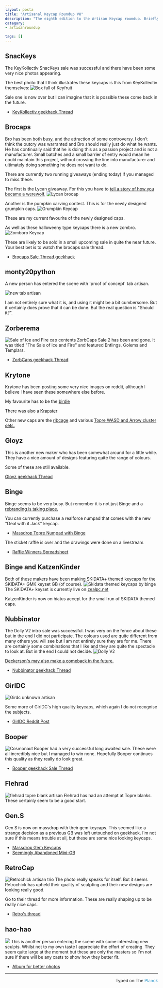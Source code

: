 ```yaml
---
layout: posta
title: "Artisanal Keycap Roundup V8"
description: "The eighth edition to the Artisan Keycap roundup. Briefly featuring Bro-drama."
category: 
- artisanroundup

tags: []
---
```


## SnacKeys
The KeyKollectiv SnacKeys sale was successful and there have been some very nice photos appearing.

The best photo that I think illustrates these keycaps is this from KeyKollectiv themselves:
![Box full of Keyfruit](http://i.imgur.com/Yw0mgeW.jpg)

Sale one is now over but I can imagine that it is possible these come back in the future.

* [KeyKollectiv geekhack Thread](https://geekhack.org/index.php?topic=74757.0)

## Brocaps
Bro has been both busy, and the attraction of some controversy. I don't think the outcry was warranted and Bro should really just do what he wants. He has continually said that he is doing this as a passion project and is not a manufacturer. Small batches and a small barrier of entry would mean he could maintain this project, without crossing the line into manufacturer and ultimately doing something he does not want to do.

There are currently two running giveaways (ending today) if you managed to miss these.

The first is the Lycan giveaway. For this you have to [tell a story of how you became a werewolf.](https://geekhack.org/index.php?topic=76396.0)
![Lycan brocap](http://i.imgur.com/5m5lzwg.jpg)

Another is the pumpkin carving contest. This is for the newly designed grumpkin caps.
![Grumpkin Keycap](http://i.imgur.com/hn2gbgj.jpg)

These are my current favourite of the newly designed caps.

As well as these halloweeny type keycaps there is a new zombro.
![Zomboro Keycap](http://i.imgur.com/Rb8Ftds.jpg)

These are likely to be sold in a small upcoming sale in quite the near future. Your best bet is to watch the brocaps sale thread.

* [Brocaps Sale Thread geekhack](https://geekhack.org/index.php?topic=59295.0)

## monty20python
A new person has entered the scene with 'proof of concept' tab artisan.

![new tab artisan](http://i.imgur.com/F7cD5Qn.jpg)

I am not entirely sure what it is, and using it might be a bit cumbersome. But it certainly does prove that it can be done. But the real question is "Should it?".


## Zorberema
![Sale of Ice and Fire cap contents](https://i.imgur.com/DJdbz4a.jpg)
ZorbCaps Sale 2 has been and gone. It was titled "The Sale of Ice and Fire" and featured Entlings, Golems and Templars.

* [ZorbCaps geekhack Thread](https://geekhack.org/index.php?topic=74508.0)

## Krytone
Krytone has been posting some very nice images on reddit, although I believe I have seen these somewhere else before.

My favourite has to be the [birdie](http://i62.photobucket.com/albums/h113/Krytone/Birdie_zpspaefpqgf.jpg)

There was also a [Krapster](http://i62.photobucket.com/albums/h113/Krytone/Harley%20Quinn_zpsr4zrgbvx.jpg)

Other new caps are the [ribcage](http://i62.photobucket.com/albums/h113/Krytone/Ribcage%20Poster_zpsydutb55p.jpg) and various [Topre WASD and Arrow cluster sets.](http://i62.photobucket.com/albums/h113/Krytone/HHKB_zpsnoxjldgn.jpg)

## Gloyz
This is another new maker who has been somewhat around for a little while. They have a nice amount of designs featuring quite the range of colours.

Some of these are still available.

[Gloyz geekhack Thread](https://geekhack.org/index.php?topic=75950.0)

## Binge
Binge seems to be very busy. But remember it is not just Binge and a [rebranding is taking place.](https://geekhack.org/index.php?topic=75744.0)

You can currently purchase a realforce numpad that comes with the new "Deal with it Jack" keycap.

* [Massdrop Topre Numpad with Binge](https://www.massdrop.com/buy/topre-realforce-numpad-with-custom-bingecap?mode=guest_open)

The sticket raffle is over and the drawings were done on a livestream.

* [Raffle Winners Spreadsheet](https://docs.google.com/spreadsheets/d/1gFiTyx7quBzkaXthgwWYuNaITssBxzqGuaULBuvwvtI/edit)

## Binge and KatzenKinder
Both of these makers have been making SKIDATA+ themed keycaps for the SKIDATA+ GMK keyset GB (of course).
![Skidata themed keycaps by binge ](http://i.imgur.com/XUQ8Ffu.jpg)
The SKIDATA+ keyset is currently live on [zealpc.net](http://zealpc.net/collections/group-buy-pre-orders/products/skidata)

KatzenKinder is now on hiatus accept for the small run of SKIDATA themed caps.

## Nubbinator
The Dolly V2 intro sale was successful. I was very on the fence about these but in the end I did not participate. The colours used are quite different from many others you will see but I am not entirely sure they are for me. There are certainly some combinations that I like and they are quite the spectacle to look at. But in the end I could not decide.
![Dolly V2](http://i.imgur.com/x5yCIAG.jpg)

[Deckerson's may also make a comeback in the future.](https://geekhack.org/index.php?topic=75927.msg1892007#msg1892007)

* [Nubbinator geekhack Thread](https://geekhack.org/index.php?topic=75927.0)

## GirlDC
![Girdc unknown artisan](https://i.imgur.com/OSLsmwt.jpg)

Some more of GirlDC's high quality keycaps, which again I do not recognise the subjects.

* [GirlDC Reddit Post](https://redd.it/3qj6ua)

## Booper
![Cosmonaut](http://i.imgur.com/xJsVYsp.jpg)
Booper had a very successful long awaited sale. These were all incredibly nice but I managed to win none. Hopefully Booper continues this quality as they really do look great.

* [Booper geekhack Sale Thread](https://geekhack.org/index.php?topic=76134.0)

## Flehrad
![flehrad topre blank artisan](https://i.imgur.com/aWpzQ2X.jpg)
Flehrad has had an attempt at Topre blanks. These certainly seem to be a good start.

## Gen.S
Gen.S is now on massdrop with their gem keycaps. This seemed like a strange decision as a previous GB was left untouched on geekhack. I'm not sure if this means trouble at all, but these are some nice looking keycaps.

* [Massdrop Gem Keycaps](https://www.massdrop.com/buy/gem-artisan-keycaps?mode=guest_open)
* [Seemingly Abandoned Mini-GB](https://geekhack.org/index.php?topic=74615.0)


## RetroCap
![Retrochick artisan trio](https://i.imgur.com/KYCFXFZ.jpg)
The photo really speaks for itself. But it seems Retrochick has upheld their quality of sculpting and their new designs are looking really good.

Go to their thread for more information. These are really shaping up to be really nice caps.

* [Retro's thread](https://geekhack.org/index.php?topic=73671.msg1911501#msg1911501)


## hao-hao
![](https://i.imgur.com/Sn7QeSe.jpg)
This is another person entering the scene with some interesting new sculpts. Whilst not to my own taste I appreciate the effort of creating. They seem quite large at the moment but these are only the masters so I'm not sure if there will be any casts to show how they better fit.

* [Album for better photos](https://imgur.com/gallery/732DK/new#Sn7QeSe)

---------------------------------
 <p style="text-align: right" >Typed on The <font color="#3399CC">Planck</font></p>


